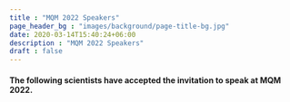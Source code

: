 ```yaml
---
title : "MQM 2022 Speakers"
page_header_bg : "images/background/page-title-bg.jpg"
date: 2020-03-14T15:40:24+06:00
description : "MQM 2022 Speakers"
draft : false
---
```

#### The following scientists have accepted the invitation to speak at MQM 2022.

